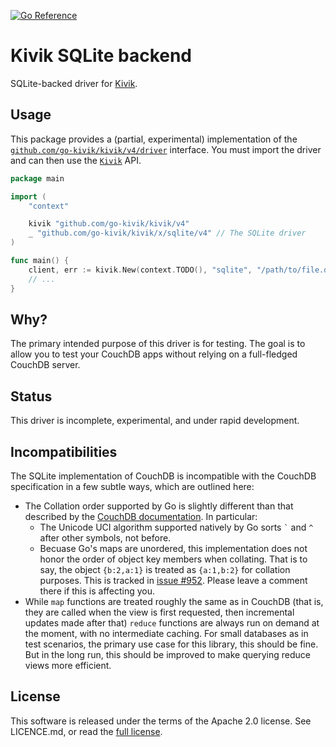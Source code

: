 [![Go Reference](https://pkg.go.dev/badge/github.com/go-kivik/kivik/x/sqlite/v4.svg)](https://pkg.go.dev/github.com/go-kivik/kivik/x/sqlite/v4)

# Kivik SQLite backend

SQLite-backed driver for [Kivik](https://github.com/go-kivik/kivik).

## Usage

This package provides a (partial, experimental) implementation of the
[`github.com/go-kivik/kivik/v4/driver`](http://pkg.go.dev/github.com/go-kivik/kivik/v4/driver)
interface. You must import the driver and can then use the
[`Kivik`](http://pkg.go.dev/github.com/go-kivik/kivik/v4) API.

```go
package main

import (
    "context"

    kivik "github.com/go-kivik/kivik/v4"
    _ "github.com/go-kivik/kivik/x/sqlite/v4" // The SQLite driver
)

func main() {
    client, err := kivik.New(context.TODO(), "sqlite", "/path/to/file.db")
    // ...
}
```

## Why?

The primary intended purpose of this driver is for testing. The goal is to allow
you to test your CouchDB apps without relying on a full-fledged CouchDB server.

## Status

This driver is incomplete, experimental, and under rapid development.

## Incompatibilities

The SQLite implementation of CouchDB is incompatible with the CouchDB specification in a few subtle ways, which are outlined here:

- The Collation order supported by Go is slightly different than that described by the [CouchDB documentation](https://docs.couchdb.org/en/stable/ddocs/views/collation.html#collation-specification). In particular:
    - The Unicode UCI algorithm supported natively by Go sorts <code>`</code> and <code>^</code> after other symbols, not before.
    - Becuase Go's maps are unordered, this implementation does not honor the order of object key members when collating.  That is to say, the object `{b:2,a:1}` is treated as `{a:1,b:2}` for collation purposes. This is tracked in [issue #952](https://github.com/go-kivik/kivik/issues/952). Please leave a comment there if this is affecting you.
- While `map` functions are treated roughly the same as in CouchDB (that is, they are called when the view is first requested, then incremental updates made after that) `reduce` functions are always run on demand at the moment, with no intermediate caching. For small databases as in test scenarios, the primary use case for this library, this should be fine. But in the long run, this should be improved to make querying reduce views more efficient.

## License

This software is released under the terms of the Apache 2.0 license. See
LICENCE.md, or read the [full license](http://www.apache.org/licenses/LICENSE-2.0).
